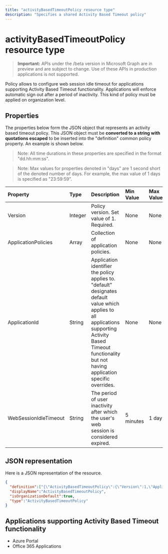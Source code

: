 ```yaml
---
title: "activityBasedTimeoutPolicy resource type"
description: "Specifies a shared Activity Based Timeout policy"
---
```


# activityBasedTimeoutPolicy resource type

> **Important:** APIs under the /beta version in Microsoft Graph are in preview and are subject to change. Use of these APIs in production applications is not supported.

Policy allows to configure web session idle timeout for applications supporting Activity Based Timeout functionality. Applications will enforce automatic sign out after a period of inactivity. This kind of policy must be applied on organization level.

## Properties
The properties below form the JSON object that represents an activity based timeout policy. This JSON object must be **converted to a string with quotations escaped** to be inserted into the "definition" common policy property. An example is shown below.

>Note: All time durations in these properties are specified in the format "dd.hh:mm:ss".

>Note: Max values for properties denoted in "days" are 1 second short of the denoted number of days. For example, the max value of 1 days is specified as "23:59:59".

| Property	   | Type	|Description| Min Value | Max Value | Default Value|
|:---------------|:--------|:----------|:--------|:--------|:----|
|Version|Integer|Policy version. Set value of 1. Required.|None|None|None|
|ApplicationPolicies|Array|Collection of application policies.|None|None|None|
|ApplicationId|String|Application identifier the policy applies to. "default" designates default value which applies to all applications supporting Activity Based Timeout functionality but not having application specific overrides.|None|None|None|
|WebSessionIdleTimeout|String|The period of user inactivity after which the user's web session is considered expired.|5 minutes|1 day|None|

## JSON representation
Here is a JSON representation of the resource.

```json
{
  "definition":["{\"ActivityBasedTimeoutPolicy\":{\"Version\":1,\"ApplicationPolicies\":[{\"ApplicationId\":\"default\",\"WebSessionIdleTimeout\":\"01:00:00\"},{\"ApplicationId\":\"c44b4083-3bb0-49c1-b47d-974e53cbdf3c\",\"WebSessionIdleTimeout\":\"00:15:00\"}]}}"],
  "displayName":"ActivityBasedTimeoutPolicy",
  "isOrganizationDefault":true,
  "type":"ActivityBasedTimeoutPolicy"
}
```
## Applications supporting Activity Based Timeout functionality
- Azure Portal
- Office 365 Applications
